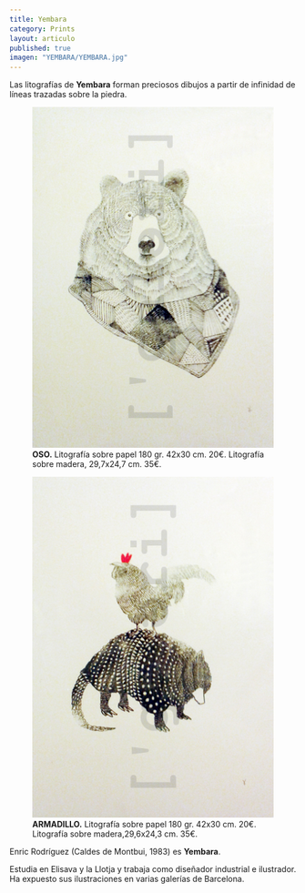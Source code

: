 ```yaml
---
title: Yembara
category: Prints
layout: articulo
published: true
imagen: "YEMBARA/YEMBARA.jpg"
---
```

Las litografías de **Yembara** forman preciosos dibujos a partir de infinidad de líneas trazadas sobre la piedra. 

<div class="figure-group">
<figure>
	<a href="/images/YEMBARA/OSO.jpg"><img src="/images/YEMBARA/OSO.jpg" alt="Litografía Yembara"></a>
	<figcaption><b>OSO.</b> Litografía sobre papel 180 gr. 42x30 cm. 20€. Litografía sobre madera, 29,7x24,7 cm. 35€.</figcaption>
</figure>

<figure>
	<a href="/images/YEMBARA/ARMADILLO.jpg"><img src="/images/YEMBARA/ARMADILLO.jpg" alt="Litografía Yembara"></a>
	<figcaption><b>ARMADILLO.</b> Litografía sobre papel 180 gr. 42x30 cm. 20€. Litografía sobre madera,29,6x24,3 cm. 35€.</figcaption>
</figure>
</div>


Enric Rodríguez (Caldes de Montbui, 1983) es **Yembara**.

Estudia en Elisava y la Llotja y trabaja como diseñador industrial e ilustrador. Ha expuesto sus ilustraciones en varias galerías de Barcelona.
